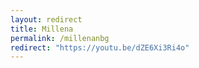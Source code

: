 ```yaml
---
layout: redirect
title: Millena
permalink: /millenanbg
redirect: "https://youtu.be/dZE6Xi3Ri4o"
---
```

